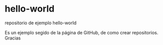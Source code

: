 # hello-world
repositorio de ejemplo hello-world

Es un ejemplo segido de la página de GitHub, de como crear repositorios.
Gracias
